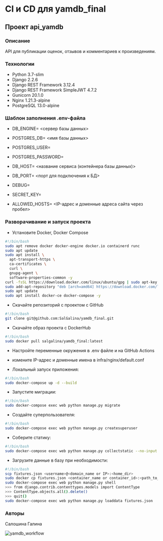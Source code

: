 # CI и CD для yamdb_final

## Проект api_yamdb

### Описание

API для публикации оценок, отзывов и комментариев к произведениям.

### Технологии

- Python 3.7-slim
- Django 2.2.6
- Django REST Framework 3.12.4
- Django REST Framework SimpleJWT 4.7.2
- Gunicorn 20.1.0
- Nginx 1.21.3-alpine
- PostgreSQL 13.0-alpine

### Шаблон заполнения .env-файла

- DB_ENGINE= <сервер базы данных>
- POSTGRES_DB= <имя базы данных>
- POSTGRES_USER=
- POSTGRES_PASSWORD=
- DB_HOST= <название сервиса (контейнера базы данных)>
- DB_PORT= <порт для подключения к БД>

- DEBUG=
- SECRET_KEY=
- ALLOWED_HOSTS= <IP-адрес и доменные адреса сайта через пробел>

### Разворачивание и запуск проекта

- Установите Docker, Docker Compose

```bash
#!/bin/bash
sudo apt remove docker docker-engine docker.io containerd runc
sudo apt update
sudo apt install \
  apt-transport-https \
  ca-certificates \
  curl \
  gnupg-agent \
  software-properties-common -y
curl -fsSL https://download.docker.com/linux/ubuntu/gpg | sudo apt-key add -
sudo add-apt-repository "deb [arch=amd64] https://download.docker.com/linux/ubuntu $(lsb_release -cs) stable"
sudo apt update
sudo apt install docker-ce docker-compose -y
```

- Скачайте репозиторий с проектом с GitHub

```bash
#!/bin/bash
git clone git@github.com:SalGalina/yamdb_final.git
```

- Скачайте образ проекта с DockerHub

```bash
#!/bin/bash
sudo docker pull salgalina/yamdb_final:latest
```

- Настройте переменные окружения в .env файле и на GitHub Actions

- измените IP-адрес и доменные имена в infra/nginx/default.conf

- Локальный запуск приложения:

```bash
#!/bin/bash
sudo docker-compose up -d --build
```

- Запустите миграции:

```bash
#!/bin/bash
sudo docker-compose exec web python manage.py migrate
```

- Создайте суперпользователя:

```bash
#!/bin/bash
sudo docker-compose exec web python manage.py createsuperuser
```

- Соберите статику:

```bash
#!/bin/bash
sudo docker-compose exec web python manage.py collectstatic --no-input
```

- Загрузите данные в базу при необходимости:

```bash
#!/bin/bash
scp fixtures.json <username>@<domain_name or IP>:<home_dir>
sudo docker cp fixtures.json <container_name or container_id>:<path_to_workdir>
sudo docker-compose exec web python manage.py shell
>>> from django.contrib.contenttypes.models import ContentType
>>> ContentType.objects.all().delete()
>>> quit()
sudo docker-compose exec web python manage.py loaddata fixtures.json
```

### Авторы

Салошина Галина

![yamdb_workflow](https://github.com/SalGalina/yamdb_final/workflows/yamdb_workflow/badge.svg)

